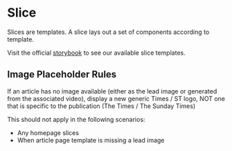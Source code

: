 # Slice

Slices are templates. A slice lays out a set of components
according to template.

Visit the official [storybook](http://components.thetimes.co.uk/?selectedKind=Primitives%2FSlice&selectedStory=Default%20template%20with%20one%20item&full=0&addons=1&stories=1&panelRight=0&addonPanel=storybooks%2Fstorybook-addon-knobs) 
to see our available slice templates.

## Image Placeholder Rules

If an article has no image available (either as the lead image or generated from
the associated video), display a new generic Times / ST logo, NOT one that is
specific to the publication (The Times / The Sunday Times)

This should not apply in the following scenarios:

* Any homepage slices
* When article page template is missing a lead image
